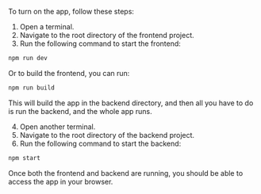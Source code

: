 To turn on the app, follow these steps:

1. Open a terminal.
2. Navigate to the root directory of the frontend project.
3. Run the following command to start the frontend:
  ```bash
  npm run dev
  ```

  Or to build the frontend, you can run:

  ```bash
  npm run build
  ```

  This will build the app in the backend directory, and then all you have to do is run the backend, and the whole app runs.

4. Open another terminal.
5. Navigate to the root directory of the backend project.
6. Run the following command to start the backend:
  ```bash
  npm start
  ```

Once both the frontend and backend are running, you should be able to access the app in your browser.